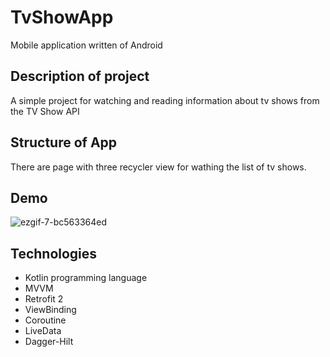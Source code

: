 # TvShowApp

Mobile application written of Android 


## Description of project

A simple project for watching and reading information about tv shows from the TV Show API

## Structure of App

There are page with three recycler view for wathing the list of tv shows.


## Demo

![ezgif-7-bc563364ed](https://user-images.githubusercontent.com/75258206/154094436-f06ef065-70a9-4a34-8d70-76088d96c1ae.gif)


## Technologies

* Kotlin programming language 
* MVVM
* Retrofit 2
* ViewBinding
* Coroutine
* LiveData
* Dagger-Hilt
